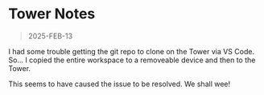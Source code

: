 
# Tower Notes

> 2025-FEB-13

I had some trouble getting the git repo to clone on the Tower via VS Code.
So... I copied the entire workspace to a removeable device and then to
the Tower.

This seems to have caused the issue to be resolved. We shall wee!

